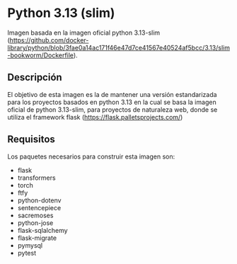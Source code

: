 # Python 3.13 (slim)

Imagen basada en la imagen oficial python 3.13-slim (https://github.com/docker-library/python/blob/3fae0a14ac171f46e47d7ce41567e40524af5bcc/3.13/slim-bookworm/Dockerfile).

## Descripción

El objetivo de esta imagen es la de mantener una versión estandarizada para los proyectos basados en python 3.13 en la cual se basa la imagen oficial de python 3.13-slim, para proyectos de naturaleza web, donde se utiliza el framework flask (https://flask.palletsprojects.com/)

## Requisitos

Los paquetes necesarios para construir esta imagen son:

- flask
- transformers
- torch
- ftfy
- python-dotenv
- sentencepiece
- sacremoses
- python-jose
- flask-sqlalchemy
- flask-migrate
- pymysql
- pytest